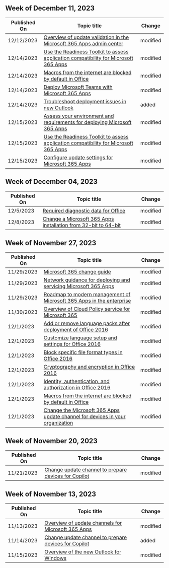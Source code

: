 <!-- This file is generated automatically each week. Changes made to this file will be overwritten.-->



## Week of December 11, 2023


| Published On |Topic title | Change |
|------|------------|--------|
| 12/12/2023 | [Overview of update validation in the Microsoft 365 Apps admin center](/DeployOffice/admincenter/overview-deployment-validation) | modified |
| 12/14/2023 | [Use the Readiness Toolkit to assess application compatibility for Microsoft 365 Apps](/DeployOffice/readiness-toolkit-application-compatibility-microsoft-365-apps) | modified |
| 12/14/2023 | [Macros from the internet are blocked by default in Office ](/DeployOffice/security/internet-macros-blocked) | modified |
| 12/14/2023 | [Deploy Microsoft Teams with Microsoft 365 Apps](/DeployOffice/teams-install) | modified |
| 12/14/2023 | [Troubleshoot deployment issues in new Outlook](/DeployOffice/outlook/troubleshoot-deployment-new-outlook) | added |
| 12/15/2023 | [Assess your environment and requirements for deploying Microsoft 365 Apps](/DeployOffice/assess-microsoft-365-apps) | modified |
| 12/15/2023 | [Use the Readiness Toolkit to assess application compatibility for Microsoft 365 Apps](/DeployOffice/readiness-toolkit-application-compatibility-microsoft-365-apps) | modified |
| 12/15/2023 | [Configure update settings for Microsoft 365 Apps](/DeployOffice/updates/configure-update-settings-microsoft-365-apps) | modified |


## Week of December 04, 2023


| Published On |Topic title | Change |
|------|------------|--------|
| 12/5/2023 | [Required diagnostic data for Office](/DeployOffice/privacy/required-diagnostic-data) | modified |
| 12/8/2023 | [Change a Microsoft 365 Apps installation from 32-bit to 64-bit](/DeployOffice/change-bitness) | modified |


## Week of November 27, 2023


| Published On |Topic title | Change |
|------|------------|--------|
| 11/29/2023 | [Microsoft 365 change guide](/DeployOffice/fieldnotes/microsoft-365-change-guide) | modified |
| 11/29/2023 | [Network guidance for deploying and servicing Microsoft 365 Apps](/DeployOffice/fieldnotes/network-guidance) | modified |
| 11/29/2023 | [Roadmap to modern management of Microsoft 365 Apps in the enterprise](/DeployOffice/fieldnotes/roadmap-to-modern-management) | modified |
| 11/30/2023 | [Overview of Cloud Policy service for Microsoft 365](/DeployOffice/admincenter/overview-cloud-policy) | modified |
| 12/1/2023 | [Add or remove language packs after deployment of Office 2016](/DeployOffice/office2016/language/add-remove-language-packs) | modified |
| 12/1/2023 | [Customize language setup and settings for Office 2016](/DeployOffice/office2016/language/customize-language-setup-settings) | modified |
| 12/1/2023 | [Block specific file format types in Office 2016](/DeployOffice/office2016/security/block-specific-file-format-types) | modified |
| 12/1/2023 | [Cryptography and encryption in Office 2016](/DeployOffice/office2016/security/cryptography-encryption) | modified |
| 12/1/2023 | [Identity, authentication, and authorization in Office 2016](/DeployOffice/office2016/security/identity-authentication-authorization) | modified |
| 12/1/2023 | [Macros from the internet are blocked by default in Office ](/DeployOffice/security/internet-macros-blocked) | modified |
| 12/1/2023 | [Change the Microsoft 365 Apps update channel for devices in your organization](/DeployOffice/updates/change-update-channels) | modified |


## Week of November 20, 2023


| Published On |Topic title | Change |
|------|------------|--------|
| 11/21/2023 | [Change update channel to prepare devices for Copilot](/DeployOffice/updates/change-channel-for-copilot) | modified |


## Week of November 13, 2023


| Published On |Topic title | Change |
|------|------------|--------|
| 11/13/2023 | [Overview of update channels for Microsoft 365 Apps](/DeployOffice/updates/overview-update-channels) | modified |
| 11/14/2023 | [Change update channel to prepare devices for Copilot](/DeployOffice/updates/change-channel-for-copilot) | added |
| 11/15/2023 | [Overview of the new Outlook for Windows](/DeployOffice/outlook/overview-new-outlook) | modified |
